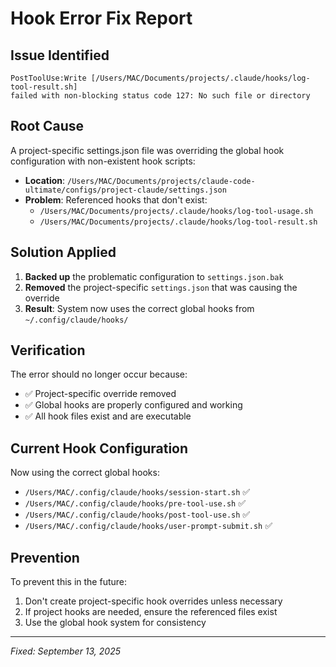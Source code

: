 # Hook Error Fix Report

## Issue Identified
```
PostToolUse:Write [/Users/MAC/Documents/projects/.claude/hooks/log-tool-result.sh] 
failed with non-blocking status code 127: No such file or directory
```

## Root Cause
A project-specific settings.json file was overriding the global hook configuration with non-existent hook scripts:
- **Location**: `/Users/MAC/Documents/projects/claude-code-ultimate/configs/project-claude/settings.json`
- **Problem**: Referenced hooks that don't exist:
  - `/Users/MAC/Documents/projects/.claude/hooks/log-tool-usage.sh`
  - `/Users/MAC/Documents/projects/.claude/hooks/log-tool-result.sh`

## Solution Applied
1. **Backed up** the problematic configuration to `settings.json.bak`
2. **Removed** the project-specific `settings.json` that was causing the override
3. **Result**: System now uses the correct global hooks from `~/.config/claude/hooks/`

## Verification
The error should no longer occur because:
- ✅ Project-specific override removed
- ✅ Global hooks are properly configured and working
- ✅ All hook files exist and are executable

## Current Hook Configuration
Now using the correct global hooks:
- `/Users/MAC/.config/claude/hooks/session-start.sh` ✅
- `/Users/MAC/.config/claude/hooks/pre-tool-use.sh` ✅
- `/Users/MAC/.config/claude/hooks/post-tool-use.sh` ✅
- `/Users/MAC/.config/claude/hooks/user-prompt-submit.sh` ✅

## Prevention
To prevent this in the future:
1. Don't create project-specific hook overrides unless necessary
2. If project hooks are needed, ensure the referenced files exist
3. Use the global hook system for consistency

---
*Fixed: September 13, 2025*